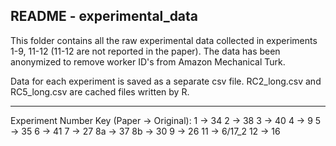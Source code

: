 README - experimental_data
---

This folder contains all the raw experimental data collected in experiments 1-9, 11-12 (11-12 are not reported in the paper). The data has been anonymized to remove worker ID's from Amazon Mechanical Turk. 

Data for each experiment is saved as a separate csv file. RC2_long.csv and RC5_long.csv are cached files written by R.


*****

Experiment Number Key (Paper -> Original): 
1 -> 34
2 -> 38
3 -> 40
4 -> 9
5 -> 35
6 -> 41
7 -> 27
8a -> 37
8b -> 30
9 -> 26
11 -> 6/17_2
12 -> 16



